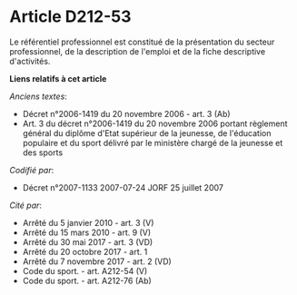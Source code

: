 # Article D212-53

Le référentiel professionnel est constitué de la présentation du secteur professionnel, de la description de l'emploi et de
la fiche descriptive d'activités.

**Liens relatifs à cet article**

_Anciens textes_:

  - Décret n°2006-1419 du 20 novembre 2006 - art. 3 (Ab)
  - Art. 3 du décret n°2006-1419 du 20 novembre 2006 portant règlement général du diplôme d'Etat supérieur de la jeunesse, de l'éducation populaire et du sport délivré par le ministère chargé de la jeunesse et des sports

_Codifié par_:

  - Décret n°2007-1133 2007-07-24 JORF 25 juillet 2007

_Cité par_:

  - Arrêté du 5 janvier 2010 - art. 3 (V)
  - Arrêté du 15 mars 2010 - art. 9 (V)
  - Arrêté du 30 mai 2017 - art. 3 (VD)
  - Arrêté du 20 octobre 2017 - art. 1
  - Arrêté du 7 novembre 2017 - art. 2 (VD)
  - Code du sport. - art. A212-54 (V)
  - Code du sport. - art. A212-76 (Ab)

